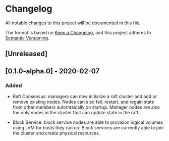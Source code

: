 # Changelog

All notable changes to this project will be documented in this file.

The format is based on [Keep a Changelog](https://keepachangelog.com/en/1.0.0/),
and this project adheres to [Semantic Versioning](https://semver.org/spec/v2.0.0.html).

## [Unreleased]

## [0.1.0-alpha.0] - 2020-02-07
### Added

- Raft Consensus: managers can now initialize a raft cluster and add or remove existing nodes. Nodes can also fail, restart, and regain state from other members automtaically on startup. Manager nodes are also the only nodes in the cluster that can update state in the raft.

- Block Service: block service nodes are able to provision logical volumes using LVM for hosts they run on. Block services are currently able to join the cluster and create physical resources.
